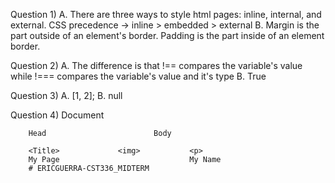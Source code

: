 Question 1)
A.  There are three ways to style html pages: inline, internal, and external. CSS precedence -> inline > embedded > external
B. Margin is the part outside of an element's border. Padding is the part inside of an element border. 

Question 2) 
A. The difference is that !== compares the variable's value while !=== compares the variable's value and it's type 
B. True 

Question 3) 
A. [1, 2];
B. null

Question 4)
                    Document
       
        Head                        Body
   
        <Title>             <img>           <p>
        My Page                             My Name
        # ERICGUERRA-CST336_MIDTERM
